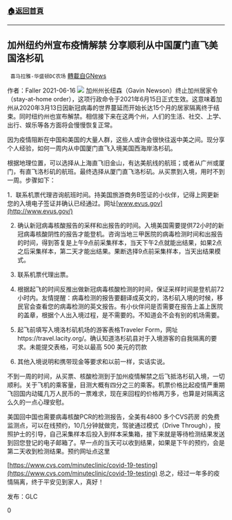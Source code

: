 ###  [:house:返回首頁](https://github.com/ourhimalayas/txt)
---

## 加州纽约州宣布疫情解禁 分享顺利从中国厦门直飞美国洛杉矶
` 喜马拉雅-华盛顿DC农场` [轉載自GNews](https://gnews.org/zh-hans/1330078/)

作者：Faller 2021-06-16
![]()![](https://gnews-media-offload.s3.amazonaws.com/wp-content/uploads/2021/06/17161239/111-5.jpg)
加州州长纽森（Gavin Newson）终止加州居家令（stay-at-home order），这项行政命令于2021年6月15日正式生效。这意味着加州从2020年3月13日因新冠病毒的世界蔓延而开始长达15个月的居家隔离终于结束。同时纽约州也宣布解禁。相信接下来在这两个州，人们的生活、社交、上学、出行、娱乐等各方面将会慢慢恢复正常。

因为疫情阻断在中国和美国的大量人群，这些人或许会很快往返中美之间。现分享个人经验，如何一周内从中国厦门直飞入境美国西海岸洛杉矶。

根据地理位置，可以选择从上海直飞旧金山，有达美航线的航班；或者从广州或厦门，有直飞洛杉矶的航班。最终选择从厦门直飞洛杉矶。从买票到入境，用时不到一周。步骤如下：

1．联系机票代理咨询航班时间。持美国旅游商务B签证的小伙伴，记得上网更新您的入境电子签证并确认已经通过。网址[www.evus.gov](http://www.evus.gov/)

2. 确认新冠病毒核酸报告的采样和出报告的时间。入境美国需要提供72小时的新冠病毒核酸阴性的报告才能登机。咨询当地三甲医院的病毒检测时间和出报告的时间，得到答复是上午9点前采集样本，当天下午2点就能出结果，如果2点之后采集样本，第二天才能出结果。果断选择9点前采集样本，当天出结果模式。

3. 联系机票代理出票。

4. 根据起飞的时间反推出做新冠病毒核酸检测的时间，保证采样时间是登机前72小时内。友情提醒：病毒检测的报告要翻译成英文的，洛杉矶入境的时候，移民官会查看您的病毒检测的英文报告。有小伙伴问是否需要在报告上盖上医院的盖章，根据个人出入境过程，是不需要的。不知道会不会有别的机场需要。

5. 起飞前填写入境洛杉矶机场的游客表格Traveler Form，网址https://travel.lacity.org/。确认知道洛杉矶县对于入境游客的自我隔离的要求。未能提交表格，可处以最高 500 美元的罚款

6. 其他入境说明和携带现金等要求和以前一样，实话实说。

不到一周的时间，从买票、核酸检测到于加州疫情解禁之后飞抵洛杉矶入境，一切顺利。关于飞机的乘客量，目测大概有四分之三的乘客。机票价格比起疫情严重期飞回国内动辄几万人民币的一票难求，现在来回程的价格两万多，也算是对隔离这么久的一点心理安慰。

美国回中国也需要病毒核酸PCR的检测报告，全美有4800 多个CVS药房 的免费监测点，可以在线预约，10几分钟就做完，驾驶通过模式（Drive Through），按照护士的引导，自己采集样本后投入到样本采集箱，接下来就是等待检测结果发送到回您登记的电子邮箱了。早一点的当天可以收到结果，如果是下午的预约，会是第二天收到检测结果。预约网址点这里

[https://www.cvs.com/minuteclinic/covid-19-testing](https://www.cvs.com/minuteclinic/covid-19-testing) 总之，经过一年多的疫情隔离，终于平安见到家人，真好！

发布：GLC

0
